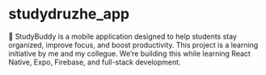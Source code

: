 # studydruzhe_app
📲 StudyBuddy is a mobile application designed to help students stay organized, improve focus, and boost productivity.  This project is a learning initiative by me and my collegue. We’re building this while learning React Native, Expo, Firebase, and full-stack development.
